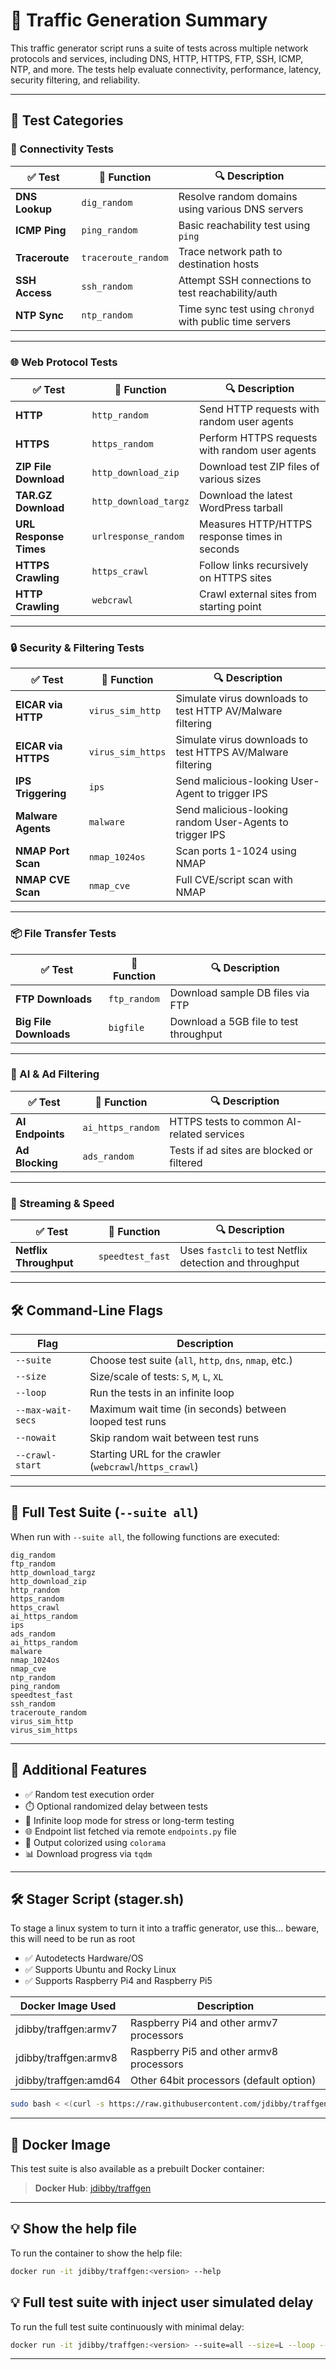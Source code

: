 
# 🧪 Traffic Generation Summary

This traffic generator script runs a suite of tests across multiple network protocols and services, including DNS, HTTP, HTTPS, FTP, SSH, ICMP, NTP, and more. The tests help evaluate connectivity, performance, latency, security filtering, and reliability.

---

## 📌 Test Categories

### 🔧 Connectivity Tests

| ✅ Test            | 🧩 Function         | 🔍 Description                                        |
|-------------------|---------------------|------------------------------------------------------|
| **DNS Lookup**    | `dig_random`        | Resolve random domains using various DNS servers    |
| **ICMP Ping**     | `ping_random`       | Basic reachability test using `ping`                |
| **Traceroute**    | `traceroute_random` | Trace network path to destination hosts             |
| **SSH Access**    | `ssh_random`        | Attempt SSH connections to test reachability/auth    |
| **NTP Sync**      | `ntp_random`        | Time sync test using `chronyd` with public time servers  |

---

### 🌐 Web Protocol Tests

| ✅ Test                  | 🧩 Function                      | 🔍 Description                                              |
|--------------------------|----------------------------------|--------------------------------------------------------------|
| **HTTP**                 | `http_random`                   | Send HTTP requests with random user agents                    |
| **HTTPS**                | `https_random`                  | Perform HTTPS requests with random user agents                |
| **ZIP File Download**    | `http_download_zip`             | Download test ZIP files of various sizes                     |
| **TAR.GZ Download**      | `http_download_targz`           | Download the latest WordPress tarball                        |
| **URL Response Times**   | `urlresponse_random`            | Measures HTTP/HTTPS response times in seconds                   |
| **HTTPS Crawling**       | `https_crawl`                   | Follow links recursively on HTTPS sites                      |
| **HTTP Crawling**         | `webcrawl`                      | Crawl external sites from starting point                      |

---

### 🔒 Security & Filtering Tests

| ✅ Test                     | 🧩 Function                  | 🔍 Description                                              |
|----------------------------|------------------------------|-------------------------------------------------------------|
| **EICAR via HTTP**         | `virus_sim_http`            | Simulate virus downloads to test HTTP AV/Malware filtering           |
| **EICAR via HTTPS**        | `virus_sim_https`           | Simulate virus downloads to test HTTPS AV/Malware filtering          |
| **IPS Triggering**         | `ips`                       | Send malicious-looking User-Agent to trigger IPS            |
| **Malware Agents**         | `malware`                   | Send malicious-looking random User-Agents to trigger IPS           |
| **NMAP Port Scan**         | `nmap_1024os`               | Scan ports 1-1024 using NMAP                                 |
| **NMAP CVE Scan**          | `nmap_cve`                  | Full CVE/script scan with NMAP                              |

---

### 📦 File Transfer Tests

| ✅ Test            | 🧩 Function     | 🔍 Description                                         |
|-------------------|----------------|--------------------------------------------------------|
| **FTP Downloads**  | `ftp_random`   | Download sample DB files via FTP                      |
| **Big File Downloads** | `bigfile`      | Download a 5GB file to test throughput                |

---

### 🤖 AI & Ad Filtering

| ✅ Test           | 🧩 Function        | 🔍 Description                                  |
|------------------|-------------------|-------------------------------------------------|
| **AI Endpoints** | `ai_https_random` | HTTPS tests to common AI-related services       |
| **Ad Blocking**  | `ads_random`      | Tests if ad sites are blocked or filtered       |

---

### 🎥 Streaming & Speed

| ✅ Test              | 🧩 Function       | 🔍 Description                         |
|---------------------|------------------|----------------------------------------|
| **Netflix Throughput**   | `speedtest_fast` | Uses `fastcli` to test Netflix detection and throughput |

---

## 🛠️ Command-Line Flags

| Flag                  | Description                                                                 |
|-----------------------|-----------------------------------------------------------------------------|
| `--suite`             | Choose test suite (`all`, `http`, `dns`, `nmap`, etc.)                      |
| `--size`              | Size/scale of tests: `S`, `M`, `L`, `XL`                                     |
| `--loop`              | Run the tests in an infinite loop                                           |
| `--max-wait-secs`     | Maximum wait time (in seconds) between looped test runs                    |
| `--nowait`            | Skip random wait between test runs                                          |
| `--crawl-start`       | Starting URL for the crawler (`webcrawl`/`https_crawl`)                     |

---

## 🧠 Full Test Suite (`--suite all`)

When run with `--suite all`, the following functions are executed:

```
dig_random
ftp_random
http_download_targz
http_download_zip
http_random
https_random
https_crawl
ai_https_random
ips
ads_random
ai_https_random
malware
nmap_1024os
nmap_cve
ntp_random
ping_random
speedtest_fast
ssh_random
traceroute_random
virus_sim_http
virus_sim_https
```

---

## 🧰 Additional Features

- ✅ Random test execution order
- ⏱️ Optional randomized delay between tests
- 🔁 Infinite loop mode for stress or long-term testing
- 🌐 Endpoint list fetched via remote `endpoints.py` file
- 🧹 Output colorized using `colorama`
- 📊 Download progress via `tqdm`

---

## 🛠️ Stager Script (stager.sh)

To stage a linux system to turn it into a traffic generator, use this... beware, this will need to be run as root

- ✅ Autodetects Hardware/OS
- ✅ Supports Ubuntu and Rocky Linux
- ✅ Supports Raspberry Pi4 and Raspberry Pi5

| Docker Image Used         | Description                                                             |
|-----------------------|-----------------------------------------------------------------------------|
| jdibby/traffgen:armv7 | Raspberry Pi4 and other armv7 processors                                    |
| jdibby/traffgen:armv8 | Raspberry Pi5 and other armv8 processors                                    |
| jdibby/traffgen:amd64 | Other 64bit processors (default option)                                     |

```bash
sudo bash < <(curl -s https://raw.githubusercontent.com/jdibby/traffgen/refs/heads/main/stager.sh)
```
---

## 🐳 Docker Image

This test suite is also available as a prebuilt Docker container:

> **Docker Hub**: [jdibby/traffgen](https://hub.docker.com/r/jdibby/traffgen)

---

## 💡 Show the help file

To run the container to show the help file:

```bash
docker run -it jdibby/traffgen:<version> --help
```

## 💡 Full test suite with inject user simulated delay

To run the full test suite continuously with minimal delay:

```bash
docker run -it jdibby/traffgen:<version> --suite=all --size=L --loop --max-wait-secs=10
```



---
